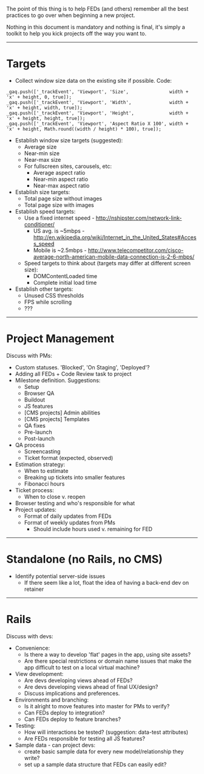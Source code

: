 The point of this thing is to help FEDs (and others) remember all the best practices to go over when beginning a new project.

Nothing in this document is mandatory and nothing is final, it's simply a toolkit to help you kick projects off the way you want to.

<hr>

# Targets

* Collect window size data on the existing site if possible. Code:

```
_gaq.push(['_trackEvent', 'Viewport', 'Size',               width + 'x' + height, 0, true]);
_gaq.push(['_trackEvent', 'Viewport', 'Width',              width + 'x' + height, width, true]);
_gaq.push(['_trackEvent', 'Viewport', 'Height',             width + 'x' + height, height, true]);
_gaq.push(['_trackEvent', 'Viewport', 'Aspect Ratio X 100', width + 'x' + height, Math.round((width / height) * 100), true]);
```

* Establish window size targets (suggested):
  * Average size
  * Near-min size
  * Near-max size
  * For fullscreen sites, carousels, etc:
    * Average aspect ratio
    * Near-min aspect ratio
    * Near-max aspect ratio
* Establish size targets:
  * Total page size without images
  * Total page size with images
* Establish speed targets:
  * Use a fixed internet speed - http://nshipster.com/network-link-conditioner/
    * US avg. is ~5mbps - http://en.wikipedia.org/wiki/Internet_in_the_United_States#Access_speed
    * Mobile is ~2.5mbps - http://www.telecompetitor.com/cisco-average-north-american-mobile-data-connection-is-2-6-mbps/
  * Speed targets to think about (targets may differ at different screen size):
    * DOMContentLoaded time
    * Complete initial load time
* Establish other targets:
  * Unused CSS thresholds
  * FPS while scrolling
  * ???

<hr>

# Project Management

Discuss with PMs:

* Custom statuses. 'Blocked', 'On Staging', 'Deployed'?
* Adding all FEDs + Code Review task to project
* Milestone definition. Suggestions:
  * Setup
  * Browser QA
  * Buildout
  * JS features
  * [CMS projects] Admin abilities
  * [CMS projects] Templates
  * QA fixes
  * Pre-launch
  * Post-launch
* QA process
  * Screencasting
  * Ticket format (expected, observed)
* Estimation strategy:
  * When to estimate
  * Breaking up tickets into smaller features
  * Fibonacci hours
* Ticket process:
  * When to close v. reopen
* Browser testing and who's responsible for what
* Project updates:
  * Format of daily updates from FEDs
  * Format of weekly updates from PMs
    * Should include hours used v. remaining for FED

<hr>

# Standalone (no Rails, no CMS)

* Identify potential server-side issues
  * If there seem like a lot, float the idea of having a back-end dev on retainer

<hr>

# Rails

Discuss with devs:

* Convenience:
  * Is there a way to develop 'flat' pages in the app, using site assets?
  * Are there special restrictions or domain name issues that make the app difficult to test on a local virtual machine?
* View development:
  * Are devs developing views ahead of FEDs?
  * Are devs developing views ahead of final UX/design?
  * Discuss implications and preferences.
* Environments and branching:
  * Is it alright to move features into master for PMs to verify?
  * Can FEDs deploy to integration?
  * Can FEDs deploy to feature branches?
* Testing:
  * How will interactions be tested? (suggestion: data-test attributes)
  * Are FEDs responsible for testing all JS features?
* Sample data - can project devs:
  * create basic sample data for every new model/relationship they write?
  * set up a sample data structure that FEDs can easily edit?

